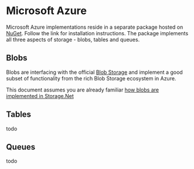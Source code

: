 # Microsoft Azure

Microsoft Azure implementations reside in a separate package hosted on [NuGet](https://www.nuget.org/packages/Storage.Net.Microsoft.Azure/). Follow the link for installation instructions. The package implements all three aspects of storage - blobs, tables and queues.

## Blobs

Blobs are interfacing with the official [Blob Storage](https://azure.microsoft.com/en-gb/services/storage/blobs/) and implement a good subset of functionality from the rich Blob Storage ecosystem in Azure.

This document assumes you are already familiar [how blobs are implemented in Storage.Net](../blob-storage/index.md)

## Tables

todo

## Queues

todo
